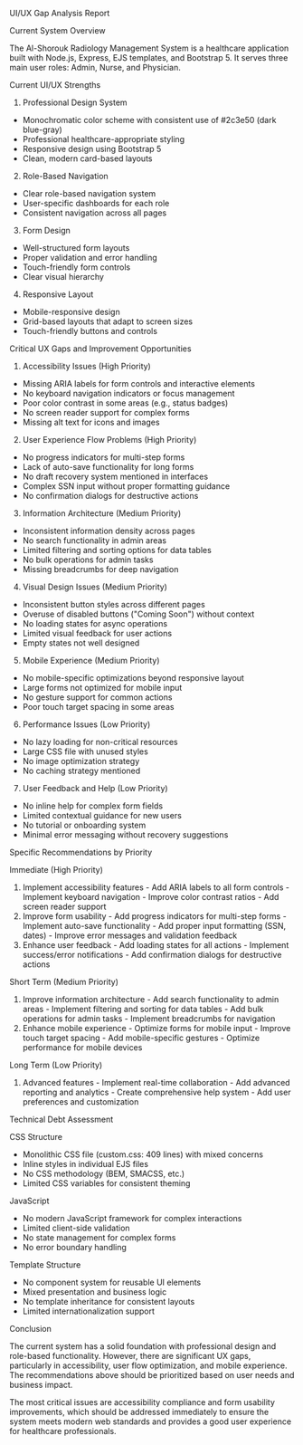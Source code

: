 UI/UX Gap Analysis Report

  Current System Overview

  The Al-Shorouk Radiology Management System is a healthcare application built with Node.js, Express, EJS
  templates, and Bootstrap 5. It serves three main user roles: Admin, Nurse, and Physician.

  Current UI/UX Strengths

  1. Professional Design System

  - Monochromatic color scheme with consistent use of #2c3e50 (dark blue-gray)
  - Professional healthcare-appropriate styling
  - Responsive design using Bootstrap 5
  - Clean, modern card-based layouts

  2. Role-Based Navigation

  - Clear role-based navigation system
  - User-specific dashboards for each role
  - Consistent navigation across all pages

  3. Form Design

  - Well-structured form layouts
  - Proper validation and error handling
  - Touch-friendly form controls
  - Clear visual hierarchy

  4. Responsive Layout

  - Mobile-responsive design
  - Grid-based layouts that adapt to screen sizes
  - Touch-friendly buttons and controls

  Critical UX Gaps and Improvement Opportunities

  1. Accessibility Issues (High Priority)

  - Missing ARIA labels for form controls and interactive elements
  - No keyboard navigation indicators or focus management
  - Poor color contrast in some areas (e.g., status badges)
  - No screen reader support for complex forms
  - Missing alt text for icons and images

  2. User Experience Flow Problems (High Priority)

  - No progress indicators for multi-step forms
  - Lack of auto-save functionality for long forms
  - No draft recovery system mentioned in interfaces
  - Complex SSN input without proper formatting guidance
  - No confirmation dialogs for destructive actions

  3. Information Architecture (Medium Priority)

  - Inconsistent information density across pages
  - No search functionality in admin areas
  - Limited filtering and sorting options for data tables
  - No bulk operations for admin tasks
  - Missing breadcrumbs for deep navigation

  4. Visual Design Issues (Medium Priority)

  - Inconsistent button styles across different pages
  - Overuse of disabled buttons ("Coming Soon") without context
  - No loading states for async operations
  - Limited visual feedback for user actions
  - Empty states not well designed

  5. Mobile Experience (Medium Priority)

  - No mobile-specific optimizations beyond responsive layout
  - Large forms not optimized for mobile input
  - No gesture support for common actions
  - Poor touch target spacing in some areas

  6. Performance Issues (Low Priority)

  - No lazy loading for non-critical resources
  - Large CSS file with unused styles
  - No image optimization strategy
  - No caching strategy mentioned

  7. User Feedback and Help (Low Priority)

  - No inline help for complex form fields
  - Limited contextual guidance for new users
  - No tutorial or onboarding system
  - Minimal error messaging without recovery suggestions

  Specific Recommendations by Priority

  Immediate (High Priority)

  1. Implement accessibility features
    - Add ARIA labels to all form controls
    - Implement keyboard navigation
    - Improve color contrast ratios
    - Add screen reader support
  2. Improve form usability
    - Add progress indicators for multi-step forms
    - Implement auto-save functionality
    - Add proper input formatting (SSN, dates)
    - Improve error messages and validation feedback
  3. Enhance user feedback
    - Add loading states for all actions
    - Implement success/error notifications
    - Add confirmation dialogs for destructive actions

  Short Term (Medium Priority)

  1. Improve information architecture
    - Add search functionality to admin areas
    - Implement filtering and sorting for data tables
    - Add bulk operations for admin tasks
    - Implement breadcrumbs for navigation
  2. Enhance mobile experience
    - Optimize forms for mobile input
    - Improve touch target spacing
    - Add mobile-specific gestures
    - Optimize performance for mobile devices

  Long Term (Low Priority)

  1. Advanced features
    - Implement real-time collaboration
    - Add advanced reporting and analytics
    - Create comprehensive help system
    - Add user preferences and customization

  Technical Debt Assessment

  CSS Structure

  - Monolithic CSS file (custom.css: 409 lines) with mixed concerns
  - Inline styles in individual EJS files
  - No CSS methodology (BEM, SMACSS, etc.)
  - Limited CSS variables for consistent theming

  JavaScript

  - No modern JavaScript framework for complex interactions
  - Limited client-side validation
  - No state management for complex forms
  - No error boundary handling

  Template Structure

  - No component system for reusable UI elements
  - Mixed presentation and business logic
  - No template inheritance for consistent layouts
  - Limited internationalization support

  Conclusion

  The current system has a solid foundation with professional design and role-based functionality. However, there
  are significant UX gaps, particularly in accessibility, user flow optimization, and mobile experience. The
  recommendations above should be prioritized based on user needs and business impact.

  The most critical issues are accessibility compliance and form usability improvements, which should be addressed
  immediately to ensure the system meets modern web standards and provides a good user experience for healthcare
  professionals.